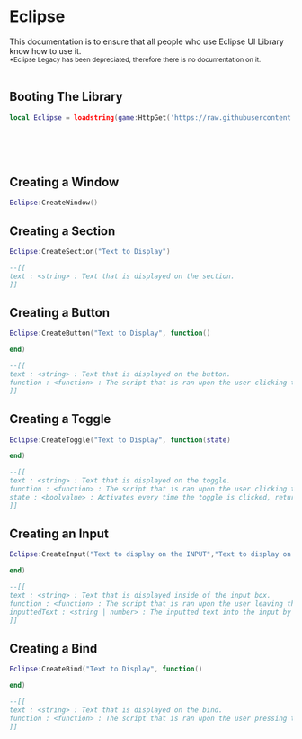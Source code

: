 # Eclipse
This documentation is to ensure that all people who use Eclipse UI Library know how to use it.
<br>
<sub>*Eclipse Legacy has been depreciated, therefore there is no documentation on it.</sub>
<br><br>
## Booting The Library
```lua
local Eclipse = loadstring(game:HttpGet('https://raw.githubusercontent.com/EclipseUtilities/Eclipse/main/UI%20Libraries/EclipseUILibrary.lua',true))()
```
<br><br><br>


## Creating a Window

```lua
Eclipse:CreateWindow()
```

## Creating a Section

```lua
Eclipse:CreateSection("Text to Display")

--[[
text : <string> : Text that is displayed on the section.
]]
```

## Creating a Button

```lua
Eclipse:CreateButton("Text to Display", function()

end)

--[[
text : <string> : Text that is displayed on the button.
function : <function> : The script that is ran upon the user clicking the button.
]]
```

## Creating a Toggle


```lua
Eclipse:CreateToggle("Text to Display", function(state)

end)

--[[
text : <string> : Text that is displayed on the toggle.
function : <function> : The script that is ran upon the user clicking the toggle.
state : <boolvalue> : Activates every time the toggle is clicked, returns whether the toggle is set to true or false.
]]
```

## Creating an Input


```lua
Eclipse:CreateInput("Text to display on the INPUT","Text to display on the LEFT", function(inputtedText)

end)

--[[
text : <string> : Text that is displayed inside of the input box.
function : <function> : The script that is ran upon the user leaving the textbox.
inputtedText : <string | number> : The inputted text into the input by the user.
]]
```

## Creating a Bind


```lua
Eclipse:CreateBind("Text to Display", function()

end)

--[[
text : <string> : Text that is displayed on the bind.
function : <function> : The script that is ran upon the user pressing the bound key.
]]
```
